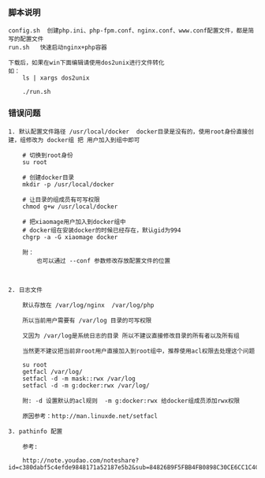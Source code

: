 ### 脚本说明
    
    config.sh  创建php.ini、php-fpm.conf、nginx.conf、www.conf配置文件，都是简写的配置文件
    run.sh   快速启动nginx+php容器
    
    下载后，如果在win下面编辑请使用dos2unix进行文件转化
    如：
        ls | xargs dos2unix
        
        ./run.sh
        
        
### 错误问题

    1. 默认配置文件路径 /usr/local/docker  docker目录是没有的，使用root身份直接创建，组修改为 docker组 把 用户加入到组中即可
     
        # 切换到root身份
        su root
     
        # 创建docker目录
        mkdir -p /usr/local/docker
         
        # 让目录的组成员有可写权限
        chmod g+w /usr/local/docker
         
        # 把xiaomage用户加入到docker组中
        # docker组在安装docker的时候已经存在，默认gid为994
        chgrp -a -G xiaomage docker
        
        附： 
            也可以通过 --conf 参数修改存放配置文件的位置 
            
            
         
    2. 日志文件
     
        默认存放在 /var/log/nginx  /var/log/php
        
        所以当前用户需要有 /var/log 目录的可写权限
         
        又因为 /var/log是系统日志的目录 所以不建议直接修改目录的所有者以及所有组
         
        当然更不建议把当前非root用户直接加入到root组中，推荐使用acl权限去处理这个问题
        
        su root
        getfacl /var/log/
        setfacl -d -m mask::rwx /var/log
        setfacl -d -m g:docker:rwx /var/log/
        
        附: -d 设置默认的acl规则  -m g:docker:rwx 给docker组成员添加rwx权限
        
        原因参考：http://man.linuxde.net/setfacl
        
    3. pathinfo 配置
     
        参考:
         
        http://note.youdao.com/noteshare?id=c380dabf5c4efde9848171a52187e5b2&sub=84826B9F5FBB4FB0898C30CE6CC1C4C1
        
        
        
    